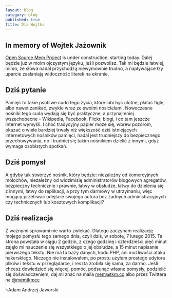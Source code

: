 ```yaml
---
layout: blog
category: blog
published: true
title: Dla Wojtka
---
```


## In memory of Wojtek Jażownik
[Open Source Mem Project](https://github.com/memtkmcc/starter "Szkatułka - Mem Project") is under construction, starting today. Dalej będzie już w moim ojczystym języku, jeśli pozwolisz. Tak mi będzie łatwiej, mimo, że słowa nadal przychodzą niewymownie trudno, a napływające łzy uparcie zasłaniają widoczność literek na ekranie.

## Dziś pytanie
Pamięć to takie psotliwe cudo tego życia, które lubi być ulotne, płatać figle, albo nawet zanikać, zwykle wraz ze swoimi nosicielami. Nowoczesne nośniki tego cuda wydają się być praktyczne, a przynajmniej wszechobecne - Wikipedia, Facebook, Flickr, blogi, i co tam jeszcze Internet wymyśli. I choć tradycyjny papier może się, wbrew pozorom, okazać o wiele bardziej trwały niż większość dziś istniejących internetowych nośników pamięci, nadal jest trudniejszy do bezpiecznego przechowywania, no i trudniej się takim nośnikiem dzielić z innymi, gdyż wymaga osobistych spotkań.

## Dziś pomysł
A gdyby tak stworzyć nośnik, który będzie: niezależny od komercyjnych molochów, niezależny od widzimisię administratorów blogowych agregatów, bezpieczny technicznie i prawnie, łatwy w obsłudze, łatwy do dzielenia się z innymi, łatwy do replikacji, a przy tym darmowy w utrzymaniu, więc mogący przetrwać odejście swojego autora bez żadnych administracyjnych czy technicznych lub kosztowych komplikacji?

## Dziś realizacja
Z ważnymi sprawami nie warto zwlekać. Dlatego zaczynam realizację mojego pomysłu tego samego dnia, czyli dziś, w sobotę, 7 lutego 2015. Ta strona powstała w ciągu 2 godzin, z czego godzinę i czterdzieści pięć minut zajęło mi nauczenie się wszystkiego o jej obsłudze, a 15 minut napisanie pierwszego tekstu. Nie ma tu bazy danych, kodu PHP, ani możliwości ataku hakerskiego. Niczego nie instalowałem, po prostu użyłem prostego edytora plików i tekstu w przeglądarce, i reszta zrobiła się sama, za darmo. Jeśli chcesz dowiedzieć się więcej, pomóc, podsunąć własne pomysły, podzielić się doświadczeniem, daj mi znać na maila [mem@tkm.cc](mailto:mem@tkm.cc "Szkatułka - Mem Project") albo przez Twittera na [@memtkmcc](https://twitter.com/memtkmcc "Szkatułka - Mem Project")

~Adam Andrzej Jaworski
